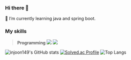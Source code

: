 ### Hi there 👋

🌱 I’m currently learning java and spring boot.

### My skills
   
   >**Programming** <img src="https://img.shields.io/badge/Python-3776AB?style=for-the-badge&logo=Python&logoColor=white"> <img src="https://img.shields.io/badge/C++-00599C?style=for-the-badge&logo=C++&logoColor=white">

![injoon149's GitHub stats](https://github-readme-stats.vercel.app/api?username=injoon149&show_icons=true&theme=highcontrast)
[![Solved.ac Profile](http://mazassumnida.wtf/api/generate_badge?boj=dlswns8579)](https://solved.ac/dlswns8579)
![Top Langs](https://github-readme-stats.vercel.app/api/top-langs/?username=injoon149&theme=tokyonight)

<!--
**injoon149/injoon149** is a ✨ _special_ ✨ repository because its `README.md` (this file) appears on your GitHub profile.

Here are some ideas to get you started:

- 🔭 I’m currently working on ...
- 🌱 I’m currently learning ...
- 👯 I’m looking to collaborate on ...
- 🤔 I’m looking for help with ...
- 💬 Ask me about ...
- 📫 How to reach me: ...
- 😄 Pronouns: ...
- ⚡ Fun fact: ...
-->
